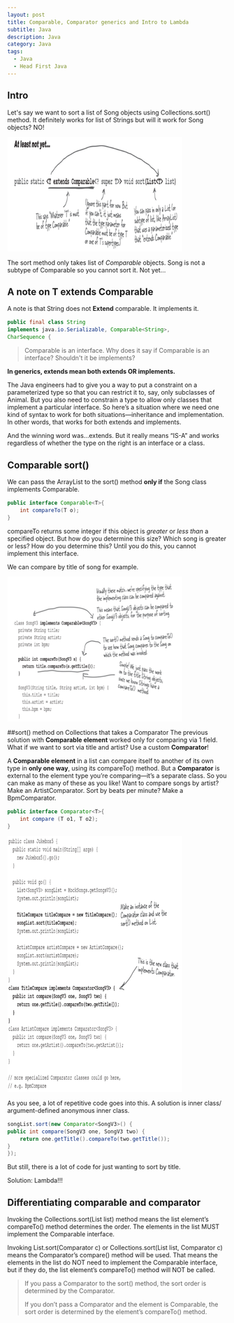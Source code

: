 ```yaml
---
layout: post
title: Comparable, Comparator generics and Intro to Lambda
subtitle: Java 
description: Java
category: Java
tags:
  - Java
  - Head First Java
---
```


## Intro
Let's say we want to sort a list of Song objects using Collections.sort() method.
It definitely works for list of Strings but will it work for Song objects? NO!

<img src="/assets/images/posts/java/Generics/3_generics.png" title="제목" alt="아무거나" width="400"/>

The sort method only takes list of *Comparable* objects. Song is not a subtype of Comparable
so you cannot sort it. Not yet...


## A note on T extends Comparable
A note is that String does not **Extend** comparable. It implements it. 

```java
public final class String
implements java.io.Serializable, Comparable<String>,
CharSequence {

```

> Comparable is an interface. Why does it say <T extends Comparable> if Comparable is an
interface? Shouldn't it be implements?

**In generics, extends mean both extends OR implements.**

The Java engineers had to give you a way to put a constraint on a
parameterized type so that you can restrict it to, say, only subclasses of
Animal. But you also need to constrain a type to allow only classes that
implement a particular interface. So here’s a situation where we need one
kind of syntax to work for both situations—inheritance and implementation.
In other words, that works for both extends and implements.

And the winning word was...extends. But it really means “IS-A” and works
regardless of whether the type on the right is an interface or a class.

## Comparable sort()
We can pass the ArrayList<Song> to the sort() method **only if** the Song class
implements Comparable.

```java
public interface Comparable<T>{
    int compareTo(T o);
}
```
compareTo returns some integer if this object is *greater* or *less than* a specified
object. But how do you determine this size? Which song is greater or less? How do you
determine this? Until you do this, you cannot implement this interface.

We can compare by title of song for example.

<img src="/assets/images/posts/java/Generics/4_generics.png" title="제목" alt="아무거나" width="400"/>

##sort() method on Collections that takes a Comparator
The previous solution with **Comparable element** worked only for comparing via 1 field. What if we want to 
sort via title and artist? Use a custom **Comparator**!

A **Comparable element** in a list can compare itself to another of its own type
in **only one way**, using its compareTo() method. But a **Comparator** is
external to the element type you’re comparing—it’s a separate class. So you
can make as many of these as you like! Want to compare songs by artist?
Make an ArtistComparator. Sort by beats per minute? Make a
BpmComparator.

```java
public interface Comparator<T>{
    int compare (T o1, T o2);
}
```

<img src="/assets/images/posts/java/Generics/5_generics.png" title="제목" alt="아무거나" width="400"/>

As you see, a lot of repetitive code goes into this. A solution is inner class/
argument-defined anonymous inner class.

```java
songList.sort(new Comparator<SongV3>() {
public int compare(SongV3 one, SongV3 two) {
    return one.getTitle().compareTo(two.getTitle());
}
});
```

But still, there is a lot of code for just wanting to sort by title. 

Solution: Lambda!!!


## Differentiating comparable and comparator
Invoking the Collections.sort(List list) method means the list
element’s compareTo() method determines the order. The elements in
the list MUST implement the Comparable interface.

Invoking List.sort(Comparator c) or Collections.sort(List list,
Comparator c) means the Comparator’s compare() method will be
used. That means the elements in the list do NOT need to implement the
Comparable interface, but if they do, the list element’s compareTo()
method will NOT be called.

> If you pass a Comparator to the sort() method, the sort order is determined by the
Comparator.
> 
> If you don’t pass a Comparator and the element is Comparable, the sort order is
determined by the element’s compareTo() method.

